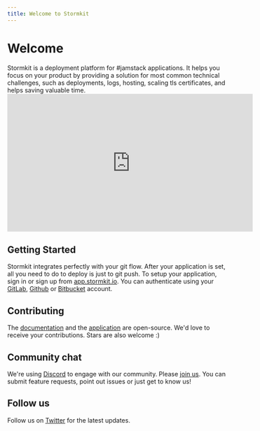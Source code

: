 ```yaml
---
title: Welcome to Stormkit
---
```


# Welcome

<section>
Stormkit is a deployment platform for #jamstack applications. It helps you focus on your product by providing a solution for most common technical challenges, such as deployments, logs, hosting, scaling tls certificates, and helps saving valuable time.
</section>

<div className="video-container">
<iframe width="560" height="315" src="https://www.youtube.com/embed/RHP6AOnGTAY" title="YouTube video player" frameborder="0" allow="accelerometer; autoplay; clipboard-write; encrypted-media; gyroscope; picture-in-picture" allowfullscreen></iframe>
</div>

## Getting Started

<section>
Stormkit integrates perfectly with your git flow. After your application is set, all you need to do to deploy is just to git push. To setup your application, sign in or sign up from <a href="https://app.stormkit.io" target="_blank" rel="noopener noreferrer">app.stormkit.io</a>. You can authenticate using your <a href="https://gitlab.com" target="_blank" rel="noopener noreferrer">GitLab</a>, <a href="https://github.com" target="_blank" rel="noopener noreferrer">Github</a> or <a href="https://bitbucket.org/product" target="_blank" rel="noopener noreferrer">Bitbucket</a> account.
</section>

## Contributing

<section>
The <a href="https://github.com/stormkit-io/www-stormkit-io" target="_blank" rel="noopener noreferrer">documentation</a> and the <a href="https://github.com/stormkit-io/app-stormkit-io" target="_blank" rel="noopener noreferrer">application</a> are open-source. We'd love to receive your contributions. Stars are also welcome :)
</section>

## Community chat

<section>
We're using <a href="https://discord.com/" target="_blank" rel="noopener noreferrer">Discord</a> to engage with our community. Please <a href="https://discord.gg/6yQWhyY" target="_blank" rel="noopener noreferrer">join us</a>. You can submit feature requests, point out issues or just get to know us!
</section>

## Follow us

<section>
Follow us on <a href="https://twitter.com/stormkitio" target="_blank" rel="noopener noreferrer">Twitter</a> for the latest updates.
</section>
